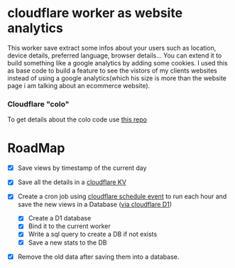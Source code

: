 # cloudflare worker as website analytics

This worker save extract some infos about your users such as location, device details, preferred language, browser details...
You can extend it to build something like a google analytics by adding some cookies.
I used this as base code to build a feature to see the vistors of my clients websites instead of using a google analytics(which his size is more than the website page i am talking about an ecommerce website).

### Cloudflare "colo"

To get details about the colo code use [this repo](https://github.com/Netrvin/cloudflare-colo-list/blob/main/DC-Colos.json)


# RoadMap

- [x] Save views by timestamp of the current day
- [x] Save all the details in a [cloudflare KV](https://developers.cloudflare.com/workers/wrangler/workers-kv/)
- [x] Create a cron job using [cloudflare schedule event](https://developers.cloudflare.com/workers/runtime-apis/scheduled-event/#scheduledevent) to run each hour and save the new views in a Database ([via cloudflare D1](https://developers.cloudflare.com/d1/))

  - [x] Create a D1 database
  - [x] Bind it to the current worker
  - [x] Write a sql query to create a DB if not exists
  - [x] Save a new stats to the DB

- [x] Remove the old data after saving them into a database.
